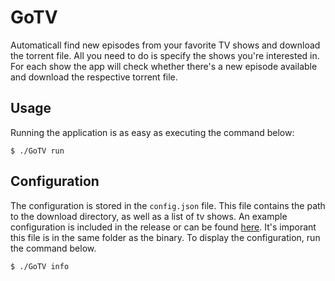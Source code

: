 # GoTV

Automaticall find new episodes from your favorite TV shows and download the torrent file. All you need to do is specify the shows you're interested in. For each show the app will check whether there's a new episode available and download the respective torrent file. 

## Usage

Running the application is as easy as executing the command below:

```
$ ./GoTV run
```

## Configuration

The configuration is stored in the `config.json` file. This file contains the path to the download directory, as well as a list of tv shows. An example configuration is included in the release or can be found [here](https://github.com/JDevlieghere/GoTV/blob/master/config.json). It's imporant this file is in the same folder as the binary. To display the configuration, run the command below.

```
$ ./GoTV info
```
